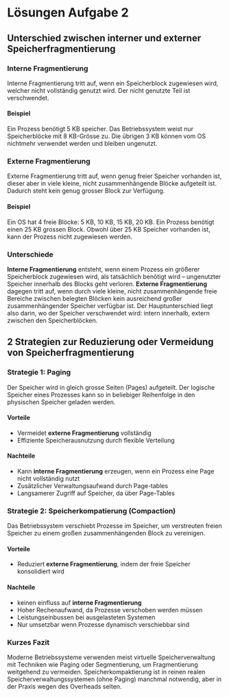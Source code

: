 # Lösungen Aufgabe 2

## Unterschied zwischen interner und externer Speicherfragmentierung

### Interne Fragmentierung
Interne Fragmentierung tritt auf, wenn ein Speicherblock zugewiesen wird, welcher nicht vollständig genutzt wird. Der nicht genutzte Teil ist verschwendet.

#### Beispiel
Ein Prozess benötigt 5 KB speicher. Das Betriebssystem weist nur Speicherblöcke mit 8 KB-Grösse zu. Die übrigen 3 KB können vom OS nichtmehr verwendet werden und bleiben ungenutzt.

### Externe Fragmentierung
Externe Fragmentierung tritt auf, wenn genug freier Speicher vorhanden ist, dieser aber in viele kleine, nicht zusammenhängende Blöcke aufgeteilt ist. Dadurch steht kein genug grosser Block zur Verfügung.

#### Beispiel
Ein OS hat 4 freie Blöcke: 5 KB, 10 KB, 15 KB, 20 KB. Ein Prozess benötigt einen 25 KB grossen Block. Obwohl über 25 KB Speicher vorhanden ist, kann der Prozess nicht zugewiesen werden.

### Unterschiede

**Interne Fragmentierung** entsteht, wenn einem Prozess ein größerer Speicherblock zugewiesen wird, als tatsächlich benötigt wird – ungenutzter Speicher innerhalb des Blocks geht verloren. **Externe Fragmentierung** dagegen tritt auf, wenn durch viele kleine, nicht zusammenhängende freie Bereiche zwischen belegten Blöcken kein ausreichend großer zusammenhängender Speicher verfügbar ist. Der Hauptunterschied liegt also darin, wo der Speicher verschwendet wird: intern innerhalb, extern zwischen den Speicherblöcken.

## 2 Strategien zur Reduzierung oder Vermeidung von Speicherfragmentierung

### Strategie 1: Paging
Der Speicher wird in gleich grosse Seiten (Pages) aufgeteilt. Der logische Speicher eines Prozesses kann so in beliebiger Reihenfolge in den physischen Speicher geladen werden.

#### Vorteile
- Vermeidet **externe Fragmentierung** vollständig
- Effiziente Speicherausnutzung durch flexible Verteilung

#### Nachteile
- Kann **interne Fragmentierung** erzeugen, wenn ein Prozess eine Page nicht vollständig nutzt
- Zusätzlicher Verwaltungsaufwand durch Page-tables
- Langsamerer Zugriff auf Speicher, da über Page-Tables

### Strategie 2: Speicherkompatierung (Compaction)
Das Betriebssystem verschiebt Prozesse im Speicher, um verstreuten freien Speicher zu einem großen zusammenhängenden Block zu vereinigen.

#### Vorteile
- Reduziert **externe Fragmentierung**, indem der freie Speicher konsolidiert wird

#### Nachteile
- keinen einfluss auf **interne Fragmentierung**
- Hoher Rechenaufwand, da Prozesse verschoben werden müssen
- Leistungseinbussen bei ausgelasteten Systemen
- Nur umsetzbar wenn Prozesse dynamisch verschiebbar sind

### Kurzes Fazit
Moderne Betriebssysteme verwenden meist virtuelle Speicherverwaltung mit Techniken wie Paging oder Segmentierung, um Fragmentierung weitgehend zu vermeiden. Speicherkompaktierung ist in reinen realen Speicherverwaltungssystemen (ohne Paging) manchmal notwendig, aber in der Praxis wegen des Overheads selten.
